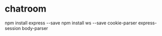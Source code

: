 # chatroom

npm install express --save
npm install ws --save
cookie-parser
express-session
body-parser
